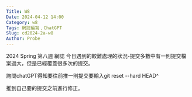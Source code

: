 ```yaml
---
Title: W8
Date: 2024-04-12 14:00
Category: w8
Tags: 網誌編寫﹐ChatGPT
Slug: cd2024-2a-w8
Author: Probe
---
```


2024 Spring 第八週 網誌
今日遇到的較難處理的狀況-提交多數中有一則提交檔案過大，但是已經覆蓋很多次的提交。

詢問chatGPT得知要往前推一則提交要輸入git reset --hard HEAD^

推到自己要的提交之前進行修正。